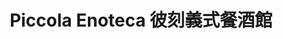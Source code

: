 ---
title: "Piccola Enoteca 彼刻義式餐酒館"
description: "Piccola Enoteca 彼刻義式餐酒館"
layout: shop
keywords:
  - 美食競賽
  - 台灣美食
  - 美食精選
datePublished: "2025-06-30"
dateModified: "2025-07-06"
city: "新竹縣"
district: "竹北市"
address: "新竹縣竹北市成功二街102號"
phone: "036688313"
geo: "24.81947736215569, 121.0245357659529"
google_map: "https://maps.app.goo.gl/L1m4HeEY3kjTJ5cR8"
footinder: "https://footinder.com.tw/%E6%96%B0%E7%AB%B9%E7%B8%A3%E7%AB%B9%E5%8C%97%E5%B8%82/158621/"
official: "https://www.piccolaenoteca.com/"
award:
  - name: "500盤"
    year: "2024"
    entries:
      - dishes:
          - "橄欖油冰淇淋"

---